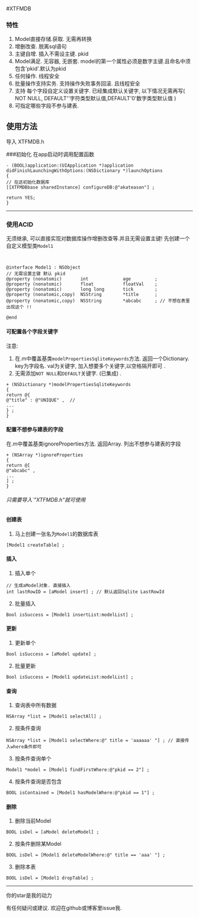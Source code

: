 

#XTFMDB

### 特性
1. Model直接存储.获取. 无需再转换
2. 增删改查. 脱离sql语句
3. 主键自增. 插入不需设主键. pkid
4. Model满足. 无容器, 无嵌套. model的第一个属性必须是数字主键.且命名中须包含'pkid'.默认为pkid
5. 任何操作. 线程安全
6. 批量操作支持实务. 支持操作失败事务回滚. 且线程安全
7. 支持 每个字段自定义设置关键字. 已经集成默认关键字, 以下情况无需再写( NOT NULL, DEFAULT''字符类型默认值,DEFAULT'0'数字类型默认值 )
8. 可指定哪些字段不参与建表.

## 使用方法
 
导入 XTFMDB.h

###初始化 在app启动时调用配置函数

```
- (BOOL)application:(UIApplication *)application didFinishLaunchingWithOptions:(NSDictionary *)launchOptions
{
// 在这初始化数据库
[[XTFMDBbase sharedInstance] configureDB:@"akateason"] ;

return YES;
}

```

---

### 使用ACID
无须继承, 可以直接实现对数据库操作增删改查等.并且无需设置主键!
先创建一个自定义模型类`Model1`
```


@interface Model1 : NSObject
// 无需设置主键 默认 pkid
@property (nonatomic)       int             age         ;
@property (nonatomic)       float           floatVal    ;
@property (nonatomic)       long long       tick        ;
@property (nonatomic,copy)  NSString        *title      ;
@property (nonatomic,copy)  NSString        *abcabc     ; // 不想在表里出现这个 !!

@end

```
#### 可配置各个字段关键字
注意:
1. 在.m中覆盖基类`modelPropertiesSqliteKeywords`方法. 返回一个Dictionary. key为字段名. val为关键字, 加入想要多个关键字,以空格隔开即可 .
2. 无需添加`NOT NULL`和`DEFAULT`关键字. (已集成) .

```
+ (NSDictionary *)modelPropertiesSqliteKeywords
{
return @{
@"title" : @"UNIQUE" ,  // 
...           
} ;
}
```

#### 配置不想参与建表的字段
在.m中覆盖基类ignoreProperties方法. 返回Array. 列出不想参与建表的字段
```
+ (NSArray *)ignoreProperties
{
return @[
@"abcabc" ,
...
] ;
}
```

###### 只需要导入`"XTFMDB.h"就可使用

#### 创建表
1. 马上创建一张名为`Model1`的数据库表
```
[Model1 createTable] ;
```

#### 插入
1. 插入单个
```
// 生成aModel对象. 直接插入
int lastRowID = [aModel insert] ; // 默认返回Sqlite LastRowId
```
2. 批量插入
```
Bool isSuccess = [Model1 insertList:modelList] ;
```

#### 更新
1. 更新单个
```
Bool isSuccess = [aModel update] ;
```
2. 批量更新
```
Bool isSuccess = [Model1 updateList:modelList] ;
```

#### 查询
1. 查询表中所有数据
```
NSArray *list = [Model1 selectAll] ;
```
2. 按条件查询
```      
NSArray *list = [Model1 selectWhere:@" title = 'aaaaaa' "] ; // 直接传入where条件即可
```
3. 按条件查询单个
```
Model1 *model = [Model1 findFirstWhere:@"pkid == 2"] ;
```
4. 按条件查询是否包含
```
BOOL isContained = [Model1 hasModelWhere:@"pkid == 1"] ;
```

#### 删除
1. 删除当前Model
```
BOOL isDel = [aModel deleteModel] ;
```
2. 按条件删除某Model
```
BOOL isDel = [Model1 deleteModelWhere:@" title == 'aaa' "] ;
```
3. 删除本表
```
BOOL isDel = [Model1 dropTable] ;
```

---



你的star是我的动力

有任何疑问或建议. 欢迎在github或博客里issue我. 
